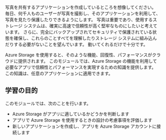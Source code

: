 写真を共有するアプリケーションを作成しているところを想像してください。 毎日、何千人ものユーザーが写真を撮影し、そのアプリケーションを利用して、写真を見たり保護したりできるようにします。 写真は重要であり、使用するストレージ システムは、確実に高速で信頼性が高く堅牢なものにしたいと考えています。 さらに、完全にバックアップされてセキュリティで保護されている状態を確保し、これらのことすべてを理解したりストレージ システムに組み込んだりする必要がないことを望んでいます。 動いてくれるだけで十分です。

Azure Storage を使用すると、そのような機能、回復性、パフォーマンスがクラウドに提供されます。 このモジュールでは、Azure Storage の機能を利用して必要なアプリで信頼性とパフォーマンスを実現するための知識を提供します。 この知識は、任意のアプリケーションに適用できます。

## <a name="learning-objectives"></a>学習の目的
このモジュールでは、次のことを行います。

- Azure Storage がアプリに適しているかどうかを判断します
- アプリで Azure Storage を使用するときの設計の考慮事項を評価します
- 新しいアプリケーションを作成し、アプリを Azure Storage アカウントに接続します
